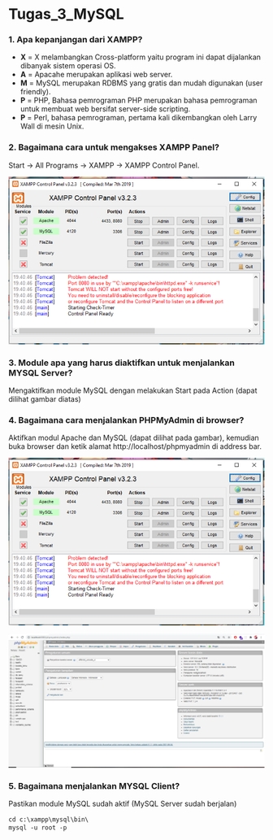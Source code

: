 # Tugas_3_MySQL

### 1. Apa kepanjangan dari XAMPP?
- **X** = X melambangkan Cross-platform yaitu program ini dapat dijalankan dibanyak sistem operasi OS.
- **A** = Apacahe merupakan aplikasi web server. 
- **M** = MySQL merupakan RDBMS yang gratis dan mudah digunakan (user friendly). 
- **P** =  PHP, Bahasa pemrograman PHP merupakan bahasa pemrograman untuk membuat web bersifat server-side scripting.
- **P** =  Perl, bahasa pemrograman, pertama kali dikembangkan oleh Larry Wall di mesin Unix.

### 2. Bagaimana cara untuk mengakses XAMPP Panel?
Start -> All Programs -> XAMPP -> XAMPP Control Panel.

![xampp](xampp.png)

### 3. Module apa yang harus diaktifkan untuk menjalankan MYSQL Server?
Mengaktifkan module MySQL dengan melakukan Start pada Action (dapat dilihat gambar diatas)

### 4. Bagaimana cara menjalankan PHPMyAdmin di browser?
Aktifkan modul Apache dan MySQL (dapat dilihat pada gambar), kemudian buka browser dan ketik alamat http://localhost/phpmyadmin di address bar.

![xampp](xampp.png)

![phpmyadmin](phpmyadmin.png)

### 5. Bagaimana menjalankan MYSQL Client?
Pastikan module MySQL sudah aktif (MySQL Server sudah berjalan)
```
cd c:\xampp\mysql\bin\
mysql -u root -p
```
